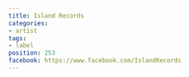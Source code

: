 ```yaml
---
title: Island Records
categories:
- artist
tags:
- label
position: 253
facebook: https://www.facebook.com/IslandRecords
---
```


